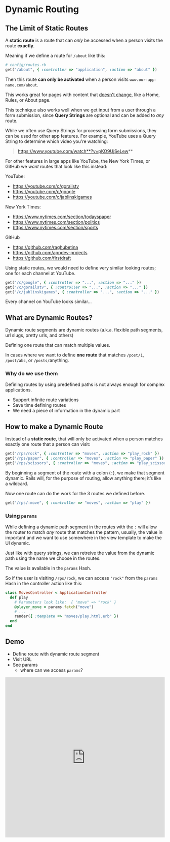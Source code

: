 # Dynamic Routing

## The Limit of Static Routes

A **static route** is a route that can _only_ be accessed when a person visits the route **exactly**.

Meaning if we define a route for `/about` like this:

```rb
# config/routes.rb
get("/about", { :controller => "application", :action => "about" })
```

Then this route **can only be activated** when a person visits `www.our-app-name.com/about`.

This works great for pages with content that <u>doesn't change</u>, like a Home, Rules, or About page.

This technique also works well when we get input from a user through a form submission, since **Query Strings** are optional and can be added to _any_ route.

While we often use Query Strings for processing form submissions, they can be used for other app features. For example, YouTube uses a Query String to determine which video you're watching:

> https://www.youtube.com/watch**?v=pKO9UjSeLew**

For other features in large apps like YouTube, the New York Times, or GitHub we _want_ routes that look like this instead:

YouTube:
- https://youtube.com/c/gorailstv
- https://youtube.com/c/google
- https://youtube.com/c/jablinskigames

New York Times:
- https://www.nytimes.com/section/todayspaper
- https://www.nytimes.com/section/politics
- https://www.nytimes.com/section/sports

GitHub
- https://github.com/raghubetina
- https://github.com/appdev-projects
- https://github.com/firstdraft

Using static routes, we would need to define very similar looking routes; one for each channel at YouTube.

```rb
get("/c/google", { :controller => "...", :action => "..." })
get("/c/gorailstv", { :controller => "...", :action => "..." })
get("/c/jablinskigames", { :controller => "...", :action => "..." })
```

Every channel on YouTube looks similar...

## What are Dynamic Routes?

Dynamic route segments are dynamic routes (a.k.a. flexible path segments, url slugs, pretty urls, and others)

Defining one route that can match multiple values.

In cases where we want to define **one route** that matches `/post/1`, `/post/abc`, or `/posts/`anything.


### Why do we use them

Defining routes by using predefined paths is not always enough for complex applications. 

- Support infinite route variations
- Save time defining routes
- We need a piece of information in the dynamic part 

## How to make a Dynamic Route

Instead of a **static route**, that will only be activated when a person matches exactly one route that a person can visit:

```rb
get("/rps/rock", { :controller => "moves", :action => "play_rock" })
get("/rps/paper", { :controller => "moves", :action => "play_paper" })
get("/rps/scissors", { :controller => "moves", :action => "play_scissors" })
```

By beginning a segment of the route with a colon (`:`), we make that segment dynamic. Rails will, for the purpose of routing, allow anything there; it’s like a wildcard.


Now one route can do the work for the 3 routes we defined before.

```rb
get("/rps/:move", { :controller => "moves", :action => "play" })
```


### Using `params`

While defining a dynamic path segment in the routes with the `:` will allow the router to match _any_ route that matches the pattern, usually, the value in important and we want to use somewhere in the view template to make the UI dynamic.

Just like with query strings, we can retreive the value from the dynamic path using the name we choose in the routes.

The value is available in the `params` Hash.

So if the user is visiting `/rps/rock`, we can access `"rock"` from the `params` Hash in the controller action like this:

```rb
class MovesController < ApplicationController
  def play
    # Parameters look like:  { "move" => "rock" }
    @player_move = params.fetch("move")
    # ...
    render({ :template => "moves/play.html.erb" })
  end
end
```

## Demo

- Define route with dynamic route segment
- Visit URL
- See params
  - where can we access `params`?

<div style="overflow: hidden;padding-top: 100%;position: relative;"><iframe loading="lazy" style="border: 0;height: 100%;left: 0;position: absolute;top: 0;width: 100%;" src="https://jelani.dev/dynamic-path-segment-demo/"></iframe></div>
